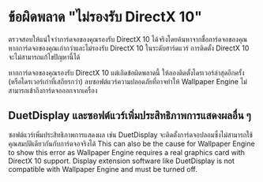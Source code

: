 # ข้อผิดพลาด "ไม่รองรับ DirectX 10"
ตรวจสอบให้แน่ใจว่าการ์ดจอของคุณรองรับ DirectX 10 ได้จริงโดยค้นหาจากชื่อการ์ดจอของคุณ หากการ์ดจอของคุณเก่ากว่าและไม่รองรับ DirectX 10 ในระดับฮาร์ดแวร์ การติดตั้ง DirectX 10 จะไม่สามารถแก้ไขปัญหานี้ได้

หากการ์ดจอของคุณรองรับ DirectX 10 แต่เกิดข้อผิดพลาดนี้ ให้ลองติดตั้งไดรเวอร์ล่าสุดอีกครั้ง (หรือไดรเวอร์เก่าที่เสถียรกว่า) ลบซอฟต์แวร์ความปลอดภัยที่อาจทำให้ Wallpaper Engine ไม่สามารถเข้าถึงการ์ดจอออกจากเครื่อง

## DuetDisplay และซอฟต์แวร์เพิ่มประสิทธิภาพการแสดงผลอื่น ๆ
ซอฟต์แวร์เพิ่มประสิทธิภาพการแสดงผล เช่น DuetDisplay จะติดตั้งการ์ดจอปลอมซึ่งไม่สามารถใช้คุณสมบัติเดียวกันกับการ์ดจอจริงได้ This can also be the cause for Wallpaper Engine to show this error as Wallpaper Engine requires a real graphics card with DirectX 10 support. Display extension software like DuetDisplay is not compatible with Wallpaper Engine and must be turned off.

